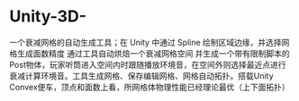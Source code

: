# Unity-3D-
一个衰减网格的自动生成工具；在 Unity 中通过 Spline 绘制区域边缘，并选择网格生成面数精度 通过工具自动烘焙一个衰减网格空间 并生成一个带有限制脚本的Post物体，玩家听筒进入空间内时跟随播放环境音，在空间外则选择最近点进行衰减计算环境音。工具生成网格、保存编辑网格、网格自动拓扑。搭载Unity Convex便车，顶点和面数上看，所网格体物理性能已经理论最优（上下面拓扑）
